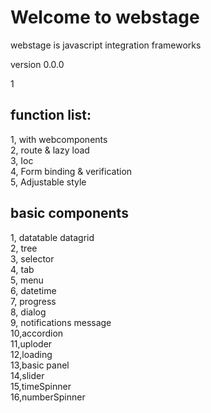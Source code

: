 # Welcome to webstage 
webstage is javascript integration frameworks <br/>

version 0.0.0

1
## function list:
1, with webcomponents<br/>
2, route & lazy load<br/>
3, Ioc <br/>
4, Form binding & verification<br/>
5, Adjustable style<br/>



## basic components
1, datatable datagrid<br/>
2, tree<br/>
3, selector <br/>
4, tab<br/>
5, menu<br/>
6, datetime<br/>
7, progress<br/>
8, dialog<br/>
9, notifications message<br/>
10,accordion<br/>
11,uploder<br/>
12,loading<br/>
13,basic panel<br/>
14,slider<br/>
15,timeSpinner<br/>
16,numberSpinner<br/>
